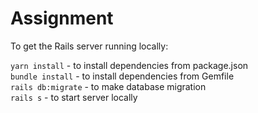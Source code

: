 # Assignment

To get the Rails server running locally:

`yarn install` - to install dependencies from package.json  
`bundle install` - to install dependencies from Gemfile  
`rails db:migrate` - to make database migration  
`rails s` - to start server locally
